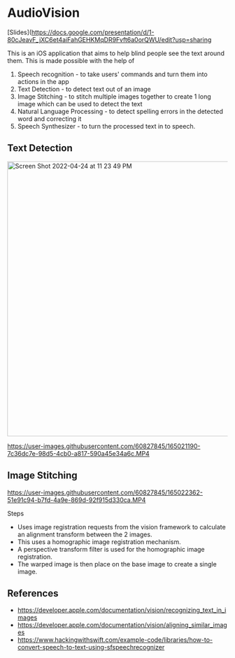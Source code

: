 # AudioVision

[Slides](https://docs.google.com/presentation/d/1-80cJeavF_jXC6et4aiFahGEHKMqDR9Fvft6a0orQWU/edit?usp=sharing

This is an iOS application that aims to help blind people see the text around them. This is made possible with the help of 
1. Speech recognition - to take users' commands and turn them into actions in the app
2. Text Detection -  to detect text out of an image
3. Image Stitching - to stitch multiple images together to create 1 long image which can be used to detect the text
4. Natural Language Processing - to detect spelling errors in the detected word and correcting it
5. Speech Synthesizer - to turn the processed text in to speech.

## Text Detection

<img width="629" alt="Screen Shot 2022-04-24 at 11 23 49 PM" src="https://user-images.githubusercontent.com/60827845/165020690-8c681778-eade-4c65-94be-293174edbf5b.png">

https://user-images.githubusercontent.com/60827845/165021190-7c36dc7e-98d5-4cb0-a817-590a45e34a6c.MP4

## Image Stitching

https://user-images.githubusercontent.com/60827845/165022362-51e91c94-b7fd-4a9e-869d-92f915d330ca.MP4

Steps
- Uses image registration requests from the vision framework to calculate an alignment transform between the 2 images.
- This uses a homographic image registration mechanism.
- A perspective transform filter is used for the homographic image registration.
- The warped image is then place on the base image to create a single image.


## References
- https://developer.apple.com/documentation/vision/recognizing_text_in_images
- https://developer.apple.com/documentation/vision/aligning_similar_images
- https://www.hackingwithswift.com/example-code/libraries/how-to-convert-speech-to-text-using-sfspeechrecognizer
